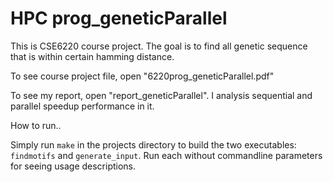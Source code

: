 HPC prog_geneticParallel
=================================
This is CSE6220 course project. The goal is to find all genetic sequence that is within certain hamming distance.

To see course project file, open "6220prog_geneticParallel.pdf"

To see my report, open "report_geneticParallel". I analysis sequential and parallel speedup performance in it.

How to run..



Simply run `make` in the projects directory to build the two executables: `findmotifs` and
`generate_input`. Run each without commandline parameters for seeing usage
descriptions.




